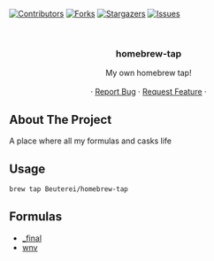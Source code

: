 [![Contributors][contributors-shield]][contributors-url]
[![Forks][forks-shield]][forks-url]
[![Stargazers][stars-shield]][stars-url]
[![Issues][issues-shield]][issues-url]

<!-- PROJECT HEADER -->
<br />
<p align="center">
  <h3 align="center">homebrew-tap</h3>

  <p align="center">
    My own homebrew tap!
    <br />
    <br />
    ·
    <a href="https://github.com/Beuterei/homebrew-tap/issues">Report Bug</a>
    ·
    <a href="https://github.com/Beuterei/homebrew-tap/issues">Request Feature</a>
    ·
  </p>
</p>

<!-- ABOUT THE PROJECT -->

## About The Project

A place where all my formulas and casks life

## Usage

```sh
brew tap Beuterei/homebrew-tap
```

## Formulas

- [_final](https://github.com/Beuterei/_final-REMASTERED/)
- [wnv](https://github.com/Beuterei/what-node-version/)

<!-- MARKDOWN LINKS & IMAGES -->
<!-- https://www.markdownguide.org/basic-syntax/#reference-style-links -->

[contributors-shield]: https://img.shields.io/github/contributors/Beuterei/homebrew-tap.svg?style=flat-square
[contributors-url]: https://github.com/Beuterei/homebrew-tap/graphs/contributors
[forks-shield]: https://img.shields.io/github/forks/Beuterei/homebrew-tap.svg?style=flat-square
[forks-url]: https://github.com/Beuterei/homebrew-tap/network/members
[stars-shield]: https://img.shields.io/github/stars/Beuterei/homebrew-tap.svg?style=flat-square
[stars-url]: https://github.com/Beuterei/homebrew-tap/stargazers
[issues-shield]: https://img.shields.io/github/issues/Beuterei/homebrew-tap.svg?style=flat-square
[issues-url]: https://github.com/Beuterei/homebrew-tap/issues
[license-shield]: https://img.shields.io/github/license/Beuterei/homebrew-tap.svg?style=flat-square
